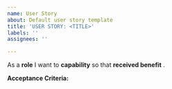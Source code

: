```yaml
---
name: User Story
about: Default user story template
title: 'USER STORY: <TITLE>'
labels: ''
assignees: ''

---
```


As a **role** I want to **capability** so that **received benefit** .

**Acceptance Criteria:**
